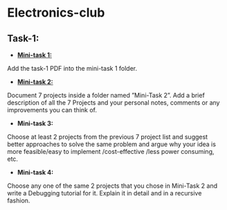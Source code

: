 # Electronics-club
## Task-1:

* **[Mini-task 1:](https://github.com/HHP007/Electronics-club-task1/tree/master/mini-task1)**

Add the task-1 PDF into the mini-task 1 folder.

* **[Mini-task 2:](https://github.com/HHP007/Electronics-club-task1/tree/master/mini-task2)**

Document 7 projects inside a folder named ”Mini-Task 2”. Add a brief description of all the 7 Projects and your personal notes,
comments or any improvements you can think of.

* **Mini-task 3:**

Choose at least 2 projects from the previous 7 project list and suggest better approaches to solve the same problem and argue why your idea is more 
feasible/easy to implement /cost-effective /less power consuming, etc.

* **Mini-task 4:**

Choose any one of the same 2 projects that you chose in Mini-Task 2 and write a Debugging tutorial for it. 
Explain it in detail and in a recursive fashion.
